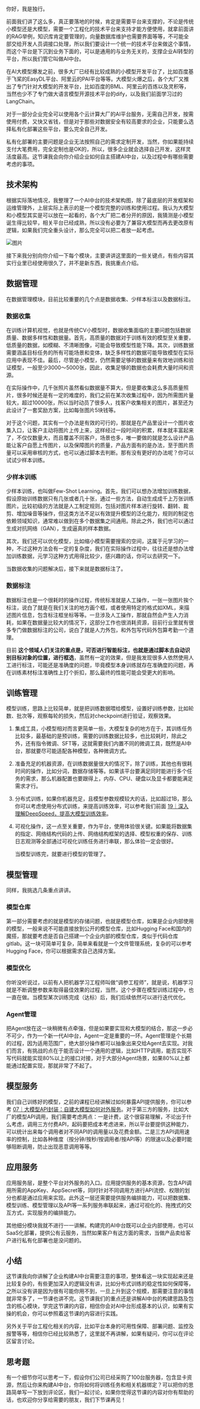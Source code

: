 你好，我是独行。

前面我们讲了这么多，真正要落地的时候，肯定是需要平台来支撑的，不论是传统小模型还是大模型，需要一个工程化的技术平台来支持才能方便使用，就拿前面讲的RAG举例，知识库肯定要管理的，向量数据库维护也需要界面等等，不可能全部交给开发人员调接口处理，所以我们要设计一个统一的技术平台来做这个事情，而这个平台是下沉到业务下面的，可以是通用的与业务无关的，支撑企业AI转型的平台，所以我们管它叫做AI中台。

在AI大模型爆发之前，很多大厂已经有比较成熟的小模型开发平台了，比如百度基于飞桨的EasyDL平台、阿里云的PAI平台等等。大模型火爆之后，各个大厂又推出了专门针对大模型的开发平台，比如百度的BML、阿里云的百炼以及灵积等，当然也少不了专门做大语言模型开源技术平台的dify，以及我们前面学习过的LangChain。

对于一部分企业完全可以使用各个云计算大厂的AI平台服务，无需自己开发，按需使用付费，又快又省钱，但是对于那些对数据安全有较高要求的企业，只能要么选择私有化部署这些平台，要么完全自己开发。

私有化部署的主要问题是企业无法按照自己的需求定制开发，当然，你如果能持续支付大笔费用，完全定制也是OK的，所以，很多企业就会选择自己开发，这样灵活度最高。这节课我会向你介绍企业如何自主搭建AI中台，以及过程中有哪些需要考虑的事项。

## 技术架构

根据实际落地情况，我整理了一个AI中台的技术架构图，除了最底层的开发框架和运维管理外，上层实际上表示的是一个模型完整的训练和使用过程。我认为大模型和小模型其实是可以放在一起看的，各个大厂把二者分开的原因，我猜测是小模型诞生得比较早，相关平台已经成熟，所以没有必要为了兼容大模型而再去更改原有逻辑，如果我们完全重头设计，那么完全可以把二者放一起考虑。

![图片](https://static001.geekbang.org/resource/image/40/dc/40cd3ef3189d1e7ea0f6868d5d249bdc.jpg?wh=2218x1323)

接下来我分别向你介绍一下每个模块，主要讲讲这里面的一些关键点，有些内容其实行业里已经使用很久了，并不是新东西，我挑重点介绍。

## 数据管理

在数据管理模块，目前比较重要的几个点是数据收集、少样本标注以及数据标注。

### 数据收集

在训练计算机视觉，也就是传统CV小模型时，数据收集面临的主要问题包括数据质量、数据多样性和数据量。首先，高质量的数据对于训练有效的模型至关重要，低质量的数据，如模糊、不清晰图像，可能会导致模型性能下降。其次，训练数据需要涵盖目标任务的所有可能场景和变体，缺乏多样性的数据可能导致模型在实际应用中表现不佳。最后，尽管是小模型，仍然需要足够的数据量来有效地训练和验证模型，一般至少3000～5000张，因此，收集足够的数据也会耗费大量时间和资源。

在实际操作中，几千张照片虽然看似数据量不算大，但是要收集这么多高质量照片，很多时候还是有一定的难度的，我们之前在某次收集过程中，因为所需图片量较大，超过10000张，所以当时动员了很多人，找客户收集相关的图片，甚至还为此设计了一套奖励方案，比如每张图片5块钱等。

对于这个问题，其实有一个办法是有效的可行的，那就是在产品里设计一个图片收集入口，让客户主动将图片上传上来，这样经过一段时间的积累，样本就丰富起来了，不仅仅数量大，而且覆盖不同客户，场景也多，唯一要做的就是怎么设计产品能让客户自愿上传图片，以及保障图片的质量，产品方面有的是办法，至于图片质量可以采用审核的方式，也可以通过脚本去判断。那有没有更好的办法呢？你可以试试少样本训练。

### 少样本训练

少样本训练，也叫做Few-Shot Learning。首先，我们可以想办法增加训练数据，假设原始训练数据只有几张或者几十张，通过一些方法，自动生成成千上万张训练图片。比较初级的方法就是人工制定规则，包括对图片样本进行旋转、翻转、裁剪、增加噪音等操作，但这类方法不足以有效提升模型的泛化能力，规则的制定也依赖领域知识，通常难以做到在多个数据集之间通用。除此之外，我们也可以通过生成对抗网络（GAN），生成逼真的样本数据。

其次，我们还可以优化模型，比如缩小模型需要搜索的空间，这属于元学习的一种，不过这种方法会有一定的复杂度，我们在实际操作过程中，往往还是想办法增加训练数据，元学习这种方式用得比较少，感兴趣的话，你可以去研究一下。

当数据收集的问题解决后，接下来就是数据标注了。

### 数据标注

数据标注也是一个很耗时的操作过程，传统标准就是人工操作，一张一张图片挨个标注，说白了就是在我们关注的地方画个框，或者使用特定的格式如XML，来描述图片信息，包含标注框坐标等等。一旦涉及人工操作，那就自然会产生人力消耗，如果在数据量比较大的情况下，这部分工作也很消耗资源，目前行业里就有很多专门做数据标注的公司，说白了就是人力外包，和外包写代码外包算考勤一个道理。

目前 **这个领域人们关注的重点是，可否进行智能标注，也就是通过脚本去自动识别目标对象的位置，进行框选**，虽然有一定的效果，但是我发现很多人依然使用人工进行标注，可能还是准确度的问题，毕竟模型本身训练就存在准确度的问题，再在训练素材标注准确性上打个折扣，那么最终的性能可能会受更大的影响。

## 训练管理

模型训练，思路上比较简单，就是把训练数据喂给模型，设置好训练参数，比如轮数、批次等，观察每轮的损失，然后对checkpoint进行验证，观察效果。

1. 集成工具，小模型相对而言更简单一些，大模型复杂的地方在于，其训练任务比较多，最基础的是预训练，需要的训练数据比较多，也比较耗时，除此之外，还有指令微调、SFT等，这就需要我们内置不同的微调工具，既然是AI中台，那就要尽可能适配各种模型，各种微调方式。
2. 准备充足的机器资源，在训练数据量很大的情况下，除了训练，其他也有很耗时间的操作，比如分词，数据存储等等。如果该平台要满足同时能进行多个任务的需求，那么机器配置也要跟得上，内存、CPU、硬盘以及显卡都要能满足需求才行。
3. 分布式训练，如果你机器充足，且模型参数规模较大的话，比如超过1B，那么你可以考虑使用分布式训练，来提高训练效率，可以参考我们前面 [19｜深入理解DeepSpeed，提高大模型训练效率](https://shimo.im/docs/g3WGMxi5278PCRKW)。
4. 可视化操作，这一点至关重要，作为平台，使用体验很关键。如果能将数据集的指定、网络结构代码的上传、网络结构框架的选择、模型权重的保存、训练日志观测等全部通过可视化训练任务进行串联，那么体验一定会很好。


   当模型训练完，就要进行模型的管理了。

## 模型管理

同样，我挑选几条重点讲讲。

### 模型仓库

第一部分需要考虑的就是模型的存储问题，也就是模型仓库，如果是企业内部使用的模型，一般来说不可能直接放到公开的模型仓库，比如Hugging Face和国内的魔搭，那就要考虑是否自己搭建一个企业内部的模型仓库，类似于代码仓库gitlab。这一块可简单可复杂，简单来看就是一个文件管理系统，复杂的可以参考Hugging Face，你可以根据需求自己选择方案。

### 模型优化

你听没听说过，以前有人把机器学习工程师叫做“调参工程师”，就是说，机器学习就是不断调整参数来取得最佳效果的过程，当然，这个步骤在模型训练过程中，也一直在做。当模型某次训练完成（达标）后，我们后续依然可以进行迭代优化。

### Agent管理

把Agent放在这一块稍微有点牵强，但是如果要实现和大模型的结合，那这一步必不可少，作为一个新一代AI中台，Agent一定是重要的一环。Agent管理是个长期的过程，因为适用范围广，绝大部分操作都可以抽象出来交给Agent去实现。对我们而言，有挑战的点在于能否设计一个通用的逻辑，比如HTTP调用，能否实现不写代码就能实现80%以上的接口对接，对于大部分Agent场景，如果80%以上都能通过配置实现，那就非常了不起了。

## 模型服务

我们自己训练好的模型，之前的课程已经讲解过如何暴露API提供服务，你可以参考 [07｜大模型API封装：自建大模型如何对外服务](https://time.geekbang.org/column/article/783310)。对于第三方的服务，比如大厂的模型API调用，我们需要考虑两点：一是计费，这个很容易理解，不论出于什么考虑，调用三方付费API，起码要把成本考虑进来，所以平台要提供这种能力，可以统计出来每个调用者对不同API的调用量以及花费金额。二是三方API调用速率的控制，比如各种维度（按分钟/按秒/按调用者/按API等）的限速以及必要时能够阻断调用，防止出现恶意调用等等。

## 应用服务

应用服务层，是整个平台对外服务的入口。应用提供服务的基本资源，包含API调用所需的AppKey、AppSecret等，同时针对不同调用方进行API流控、权限的划分也都是通过应用来实现。此外这一层还需要提供服务编排能力，可以把数据集、模型训练、模型管理以及API等一系列服务串联起来，通过可视化的、拖拽式的交互方式，实现服务的编排能力。

其他细分模块我就不进行一一讲解。构建完的AI中台既可以企业内部使用，也可以SaaS化部署，提供公有云服务，当然如果客户有这方面的需求，当做产品卖给客户进行私有化部署也是没问题的。

## 小结

这节课我向你讲解了企业构建AI中台需要注意的事项，整体看这一块实现起来还是比较复杂的，有些更加深入的逻辑没有讲，比如分布式训练的稳定性如何保障等，之所以没有讲是因为很有可能你用不到，一旦上升到这个规模，那需要注意的事情就非常多了，一节课也讲不完。这节课我们的重点还是讲解AI中台的构建思路及包含的核心模块，学完这节课的内容，相信你会对AI中台形成基本的认识，如果有实操的机会，你可以参照着这节课的内容进行实践。

另外关于平台工程化相关的内容，比如平台本身的可用性保障、部署问题、监控及报警等等，相信你已经比较熟悉了，这里就不再讲解，如果有疑问，你可以在评论区留言讨论。

## 思考题

有一个细节你可以思考一下，假设你们公司已经采购了100台服务器，包含显卡资源，然后让你来构建AI中台，你将如何将训练任务和相关机器绑定？可以把你的思路简单写一下放到评论区，我们一起讨论，如果你觉得这节课的内容对你有帮助的话，也欢迎你分享给需要的朋友，我们下节课再见！